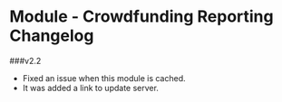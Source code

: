 Module - Crowdfunding Reporting Changelog
===========================================

###v2.2
* Fixed an issue when this module is cached.
* It was added a link to update server.